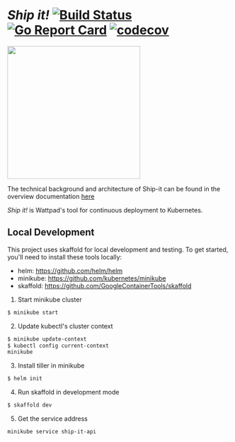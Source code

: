 # _Ship it!_ [![Build Status](https://travis-ci.com/Wattpad/ship-it.svg?branch=master)](https://travis-ci.com/Wattpad/ship-it) [![Go Report Card](https://goreportcard.com/badge/github.com/Wattpad/ship-it)](https://goreportcard.com/report/github.com/Wattpad/ship-it) [![codecov](https://codecov.io/gh/Wattpad/ship-it/branch/master/graph/badge.svg)](https://codecov.io/gh/Wattpad/ship-it)

<img src="https://media.giphy.com/media/143vPc6b08locw/giphy.gif" width="300">

The technical background and architecture of Ship-it can be found in the overview documentation [here](./docs/OVERVIEW.md)

_Ship it!_ is Wattpad's tool for continuous deployment to Kubernetes.

## Local Development

This project uses skaffold for local development and testing. To get started,
you'll need to install these tools locally:

* helm: https://github.com/helm/helm
* minikube: https://github.com/kubernetes/minikube
* skaffold: https://github.com/GoogleContainerTools/skaffold

1. Start minikube cluster

```bash
$ minikube start
```

2. Update kubectl's cluster context

```bash
$ minikube update-context
$ kubectl config current-context
minikube
```

3. Install tiller in minikube

```bash
$ helm init
```

4. Run skaffold in development mode

```bash
$ skaffold dev
```

5. Get the service address

```bash
minikube service ship-it-api
```
